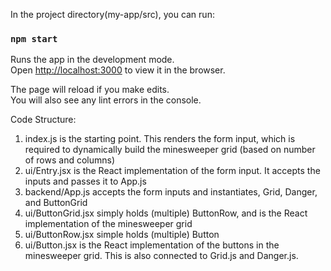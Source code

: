 In the project directory(my-app/src), you can run:

### `npm start`

Runs the app in the development mode.\
Open [http://localhost:3000](http://localhost:3000) to view it in the browser.

The page will reload if you make edits.\
You will also see any lint errors in the console.

Code Structure:
1) index.js is the starting point. This renders the form input, which is required to dynamically build the minesweeper grid (based on number of rows and columns)
2) ui/Entry.jsx is the React implementation of the form input. It accepts the inputs and passes it to App.js
3) backend/App.js accepts the form inputs and instantiates, Grid, Danger, and ButtonGrid
4) ui/ButtonGrid.jsx simply holds (multiple) ButtonRow, and is the React implementation of the minesweeper grid
5) ui/ButtonRow.jsx simple holds (multiple) Button
6) ui/Button.jsx is the React implementation of the buttons in the minesweeper grid. This is also connected to Grid.js and Danger.js. 
